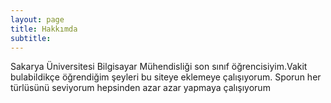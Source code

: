 ```yaml
---
layout: page
title: Hakkımda
subtitle: 
---
```


Sakarya Üniversitesi Bilgisayar Mühendisliği son sınıf öğrencisiyim.Vakit bulabildikçe öğrendiğim şeyleri bu siteye eklemeye çalışıyorum. Sporun her türlüsünü seviyorum hepsinden azar azar yapmaya çalışıyorum

